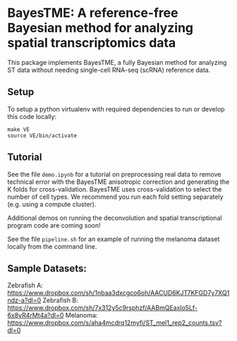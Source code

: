 # BayesTME: A reference-free Bayesian method for analyzing spatial transcriptomics data

This package implements BayesTME, a fully Bayesian method for analyzing ST data without needing single-cell RNA-seq (scRNA) reference data.

## Setup

To setup a python virtualenv with required dependencies to run or develop this code locally:

```commandline
make VE
source VE/bin/activate
```

## Tutorial

See the file `demo.ipynb` for a tutorial on preprocessing real data to remove technical error with the BayesTME anisotropic correction and generating the K folds for cross-validation. BayesTME uses cross-validation to select the number of cell types. We recommend you run each fold setting separately (e.g. using a compute cluster).

Additional demos on running the deconvolution and spatial transcriptional program code are coming soon!

See the file `pipeline.sh` for an example of running the melanoma dataset locally from the command line.

## Sample Datasets:

Zebrafish A: https://www.dropbox.com/sh/1nbaa3dxcgco6oh/AACUD6KJT7KFGD7y7XQ1ndz-a?dl=0
Zebrafish B: https://www.dropbox.com/sh/7x312y5c9rsphzf/AABmQEaxlo5Lf-6x8yR4rMt4a?dl=0
Melanoma: https://www.dropbox.com/s/aha4mcdrq12myfi/ST_mel1_rep2_counts.tsv?dl=0

